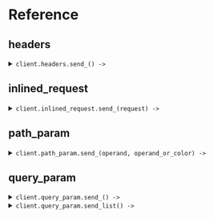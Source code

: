 # Reference
## headers
<details><summary><code>client.headers.send_() -> </code></summary>
<dl>
<dd>

#### 🔌 Usage

<dl>
<dd>

<dl>
<dd>

```ruby
client.headers.send_({});
```
</dd>
</dl>
</dd>
</dl>

#### ⚙️ Parameters

<dl>
<dd>

<dl>
<dd>

**operand:** `Seed::Types::Operand` 
    
</dd>
</dl>

<dl>
<dd>

**maybeOperand:** `Seed::Types::Operand` 
    
</dd>
</dl>

<dl>
<dd>

**operandOrColor:** `Seed::Types::ColorOrOperand` 
    
</dd>
</dl>

<dl>
<dd>

**maybeOperandOrColor:** `Seed::Types::ColorOrOperand` 
    
</dd>
</dl>
</dd>
</dl>


</dd>
</dl>
</details>

## inlined_request
<details><summary><code>client.inlined_request.send_(request) -> </code></summary>
<dl>
<dd>

#### 🔌 Usage

<dl>
<dd>

<dl>
<dd>

```ruby
client.inlined_request.send_({});
```
</dd>
</dl>
</dd>
</dl>

#### ⚙️ Parameters

<dl>
<dd>

<dl>
<dd>

**operand:** `Seed::Types::Operand` 
    
</dd>
</dl>

<dl>
<dd>

**maybeOperand:** `Seed::Types::Operand` 
    
</dd>
</dl>

<dl>
<dd>

**operandOrColor:** `Seed::Types::ColorOrOperand` 
    
</dd>
</dl>

<dl>
<dd>

**maybeOperandOrColor:** `Seed::Types::ColorOrOperand` 
    
</dd>
</dl>
</dd>
</dl>


</dd>
</dl>
</details>

## path_param
<details><summary><code>client.path_param.send_(operand, operand_or_color) -> </code></summary>
<dl>
<dd>

#### 🔌 Usage

<dl>
<dd>

<dl>
<dd>

```ruby
client.path_param.send_();
```
</dd>
</dl>
</dd>
</dl>

#### ⚙️ Parameters

<dl>
<dd>

<dl>
<dd>

**operand:** `Seed::Types::Operand` 
    
</dd>
</dl>

<dl>
<dd>

**operandOrColor:** `Seed::Types::ColorOrOperand` 
    
</dd>
</dl>
</dd>
</dl>


</dd>
</dl>
</details>

## query_param
<details><summary><code>client.query_param.send_() -> </code></summary>
<dl>
<dd>

#### 🔌 Usage

<dl>
<dd>

<dl>
<dd>

```ruby
client.query_param.send_({});
```
</dd>
</dl>
</dd>
</dl>

#### ⚙️ Parameters

<dl>
<dd>

<dl>
<dd>

**operand:** `Seed::Types::Operand` 
    
</dd>
</dl>

<dl>
<dd>

**maybeOperand:** `Seed::Types::Operand` 
    
</dd>
</dl>

<dl>
<dd>

**operandOrColor:** `Seed::Types::ColorOrOperand` 
    
</dd>
</dl>

<dl>
<dd>

**maybeOperandOrColor:** `Seed::Types::ColorOrOperand` 
    
</dd>
</dl>
</dd>
</dl>


</dd>
</dl>
</details>

<details><summary><code>client.query_param.send_list() -> </code></summary>
<dl>
<dd>

#### 🔌 Usage

<dl>
<dd>

<dl>
<dd>

```ruby
client.query_param.send_list({});
```
</dd>
</dl>
</dd>
</dl>

#### ⚙️ Parameters

<dl>
<dd>

<dl>
<dd>

**operand:** `Seed::Types::Operand` 
    
</dd>
</dl>

<dl>
<dd>

**maybeOperand:** `Seed::Types::Operand` 
    
</dd>
</dl>

<dl>
<dd>

**operandOrColor:** `Seed::Types::ColorOrOperand` 
    
</dd>
</dl>

<dl>
<dd>

**maybeOperandOrColor:** `Seed::Types::ColorOrOperand` 
    
</dd>
</dl>
</dd>
</dl>


</dd>
</dl>
</details>
